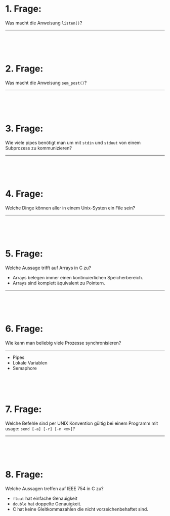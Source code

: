 # 1. Frage:

Was macht die Anweisung `listen()`?

---


<br><br><br>


# 2. Frage:

Was macht die Anweisung `sem_post()`?

---


<br><br><br>


# 3. Frage:

Wie viele pipes benötigt man um mit `stdin` und `stdout` von einem Subprozess zu kommunizieren?

---


<br><br><br>


# 4. Frage:

Welche Dinge können aller in einem Unix-Systen ein File sein?

---


<br><br><br>


# 5. Frage:

Welche Aussage trifft auf Arrays in C zu?

- Arrays belegen immer einen kontinuierlichen Speicherbereich.
- Arrays sind komplett äquivalent zu Pointern.

---


<br><br><br>


# 6. Frage:

Wie kann man beliebig viele Prozesse synchronisieren?

---

- Pipes
- Lokale Variablen
- Semaphore


<br><br><br>


# 7. Frage:

Welche Befehle sind per UNIX Konvention gültig bei einem Programm mit usage: `send [-a] [-r] [-n <x>]`?

---


<br><br><br>


# 8. Frage:

Welche Aussagen treffen auf IEEE 754 in C zu?

- `float` hat einfache Genauigkeit
- `double` hat doppelte Genauigkeit.
- C hat keine Gleitkommazahlen die nicht vorzeichenbehaftet sind.


<br><br><br>
